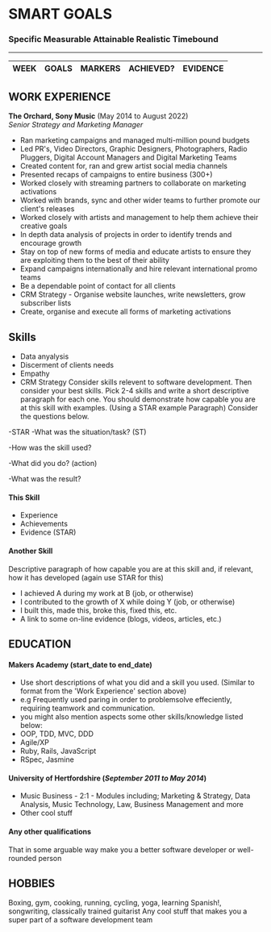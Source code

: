# SMART GOALS
### Specific	Measurable	Attainable	Realistic	Timebound
--------------------------------------------------------------------------------------------------------------------------------------------


| **WEEK** |     **GOALS**     |    **MARKERS**    | **ACHIEVED?** |     **EVIDENCE**       |
| ---------|-------------------|-------------------|---------------|------------------------|

## WORK EXPERIENCE

**The Orchard, Sony Music** (May 2014 to August 2022)  
_Senior Strategy and Marketing Manager_

- Ran marketing campaigns and managed multi-million pound budgets 
- Led PR's, Video Directors, Graphic Designers, Photographers, Radio Pluggers, Digital Account Managers and Digital Marketing Teams 
- Created content for, ran and grew artist social media channels 
- Presented recaps of campaigns to entire business (300+) 
- Worked closely with streaming partners to collaborate on marketing activations
- Worked with brands, sync and other wider teams to further promote our client's releases 
- Worked closely with artists and management to help them achieve their creative goals
- In depth data analysis of projects in order to identify trends and encourage growth
- Stay on top of new forms of media and educate artists to ensure they are exploiting them to the best of their ability 
- Expand campaigns internationally and hire relevant international promo teams
- Be a dependable point of contact for all clients 
- CRM Strategy - Organise website launches, write newsletters, grow subscriber lists
- Create, organise and execute all forms of marketing activations

## Skills

- Data anyalysis 
- Discerment of clients needs 
- Empathy 
- CRM Strategy 
Consider skills relevent to software development. Then consider your best skills. Pick 2-4 skills and write a short descriptive paragraph for each one. You should demonstrate how capable you are at this skill with examples.
(Using a STAR example Paragraph) Consider the questions below.

-STAR
-What was the situation/task? (ST)

-How was the skill used?

-What did you do? (action)

-What was the result?


#### This Skill

- Experience
- Achievements
- Evidence (STAR)

#### Another Skill

Descriptive paragraph of how capable you are at this skill and, if relevant, how it has developed (again use STAR for this)

- I achieved A during my work at B (job, or otherwise)
- I contributed to the growth of X while doing Y (job, or otherwise)
- I built this, made this, broke this, fixed this, etc.
- A link to some on-line evidence (blogs, videos, articles, etc.)

## EDUCATION

#### Makers Academy (start_date to end_date)
- Use short descriptions of what you did and a skill you used. (Similar to format from the 'Work Experience' section above)
- e.g Frequently used paring in order to problemsolve effeciently, requiring teamwork and communication.
- you might also mention aspects some other skills/knowledge listed below: 
- OOP, TDD, MVC, DDD
- Agile/XP
- Ruby, Rails, JavaScript
- RSpec, Jasmine

#### University of Hertfordshire (_September 2011 to May 2014_)

- Music Business - 2:1 - Modules including; Marketing & Strategy, Data Analysis, Music Technology, Law, Business Management and more
- Other cool stuff

#### Any other qualifications

That in some arguable way make you a better software developer or well-rounded person

## HOBBIES
Boxing, gym, cooking, running, cycling, yoga, learning Spanish!, songwriting, classically trained guitarist
Any cool stuff that makes you a super part of a software development team
